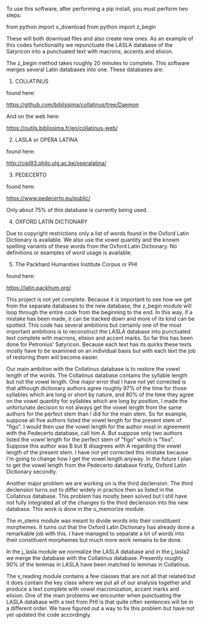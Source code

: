 




To use this software, after performing a pip install, you must perform two steps:

from python import x_download
from python import z_begin

These will both download files and also create new ones.  As an example of this codes functionality we repunctuate the LASLA database of the Satyricon into a punctuated text with macrons, accents and elision.

The z_begin method takes roughly 20 minutes to complete.  This software merges several Latin databases into one.  These databases are:

1. COLLATINUS

found here:

https://github.com/biblissima/collatinus/tree/Daemon

And on the web here:

https://outils.biblissima.fr/en/collatinus-web/



2. LASLA or OPERA LATINA

found here:

http://cipl93.philo.ulg.ac.be/operalatina/



3. PEDECERTO

found here:

https://www.pedecerto.eu/public/

Only about 75% of this database is currently being used.



4. OXFORD LATIN DICTIONARY

Due to copyright restrictions only a list of words found in the Oxford Latin Dictionary is available.  We also use the vowel quantity and the known spelling variants of these words from the Oxford Latin Dictionary.  No definitions or examples of word usage is available. 

5. The Packhard Humanities Institute Corpus or PHI 

found here:

https://latin.packhum.org/


This project is not yet complete.  Because it is important to see how we get from the separate databases to the new database, the z_begin module will loop through the entire code from the beginning to the end.  In this way, if a mistake has been made, it can be tracked down and more of its kind can be spotted.  This code has several ambitions but certainly one of the most important ambitions is to reconstruct the LASLA database into punctuated text complete with macrons, elision and accent marks.  So far this has been done for Petronius' Satyricon.  Because each text has its quirks these texts mostly have to be examined on an individual basis but with each text the job of restoring them will become easier. 

Our main ambition with the Collatinus database is to restore the vowel length of the words.  The Collatinus database contains the syllable length but not the vowel length.  One major error that I have not yet corrected is that although dictionary authors agree roughly 97% of the time for those syllables which are long or short by nature, and 80% of the time they agree on the vowel quantity for syllables which are long by position, I made the unfortunate decision to not always get the vowel length from the same authors for the perfect stem than I did for the main stem.  So for example, suppose all five authors listed the vowel length for the present stem of "figo".  I would then use the vowel length for the author most in agreement with the Pedecerto database, call him A.  But suppose only two authors listed the vowel length for the perfect stem of "figo" which is "fixo".  Suppose this author was B but B disagrees with A regarding the vowel length of the present stem.  I have not yet corrected this mistake because I'm going to change how I get the vowel length anyway.  In the future I plan to get the vowel length from the Pedecerto database firstly, Oxford Latin Dictionary secondly.

Another major problem we are working on is the third declension.  The third declension turns out to differ widely in practice then as listed in the Collatinus database.  This problem has mostly been solved but I still have not fully integrated all of the changes to the third declension into the new database.  This work is done in the o_memorize module. 

The m_stems module was meant to divide words into their constituent morphemes.  It turns out that the Oxford Latin Dictionary has already done a remarkable job with this.  I have managed to separate a lot of words into their constituent morphemes but much more work remains to be done. 

In the j_lasla module we normalize the LASLA database and in the j_lasla2 we merge the database with the Collatinus database.  Presently roughly 90% of the lemmas in LASLA have been matched to lemmas in Collatinus.  

The v_reading module contains a few classes that are not all that related but it does contain the key class where we put all of our analysis together and produce a text complete with vowel macronization, accent marks and elision.  One of the main problems we encounter when punctuating the LASLA database with a text from PHI is that quite often sentences will be in a different order.  We have figured out a way to fix this problem but have not yet updated the code accordingly.  




